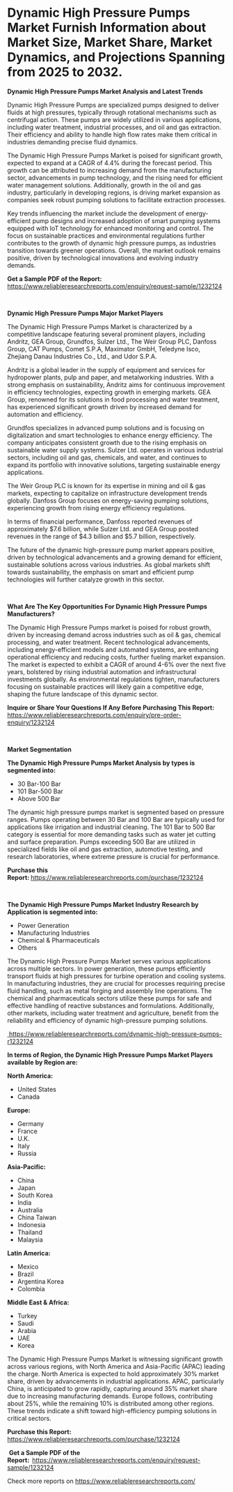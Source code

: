 <p><h1>Dynamic High Pressure Pumps Market Furnish Information about Market Size, Market Share, Market Dynamics, and Projections Spanning from 2025 to 2032.</h1></p><p><strong>Dynamic High Pressure Pumps Market Analysis and Latest Trends</strong></p>
<p><p>Dynamic High Pressure Pumps are specialized pumps designed to deliver fluids at high pressures, typically through rotational mechanisms such as centrifugal action. These pumps are widely utilized in various applications, including water treatment, industrial processes, and oil and gas extraction. Their efficiency and ability to handle high flow rates make them critical in industries demanding precise fluid dynamics.</p><p>The Dynamic High Pressure Pumps Market is poised for significant growth, expected to expand at a CAGR of 4.4% during the forecast period. This growth can be attributed to increasing demand from the manufacturing sector, advancements in pump technology, and the rising need for efficient water management solutions. Additionally, growth in the oil and gas industry, particularly in developing regions, is driving market expansion as companies seek robust pumping solutions to facilitate extraction processes.</p><p>Key trends influencing the market include the development of energy-efficient pump designs and increased adoption of smart pumping systems equipped with IoT technology for enhanced monitoring and control. The focus on sustainable practices and environmental regulations further contributes to the growth of dynamic high pressure pumps, as industries transition towards greener operations. Overall, the market outlook remains positive, driven by technological innovations and evolving industry demands.</p></p>
<p><strong>Get a Sample PDF of the Report:&nbsp;</strong> <a href="https://www.reliableresearchreports.com/enquiry/request-sample/1232124?utm_campaign=2620&utm_medium=2&utm_source=Github&utm_content=ia&utm_term=27022025&utm_id=dynamic-high-pressure-pumps">https://www.reliableresearchreports.com/enquiry/request-sample/1232124</a></p>
<p>&nbsp;</p>
<p><strong>Dynamic High Pressure Pumps Major Market Players</strong></p>
<p><p>The Dynamic High Pressure Pumps Market is characterized by a competitive landscape featuring several prominent players, including Andritz, GEA Group, Grundfos, Sulzer Ltd., The Weir Group PLC, Danfoss Group, CAT Pumps, Comet S.P.A, Maximator GmbH, Teledyne Isco, Zhejiang Danau Industries Co., Ltd., and Udor S.P.A. </p><p>Andritz is a global leader in the supply of equipment and services for hydropower plants, pulp and paper, and metalworking industries. With a strong emphasis on sustainability, Andritz aims for continuous improvement in efficiency technologies, expecting growth in emerging markets. GEA Group, renowned for its solutions in food processing and water treatment, has experienced significant growth driven by increased demand for automation and efficiency.</p><p>Grundfos specializes in advanced pump solutions and is focusing on digitalization and smart technologies to enhance energy efficiency. The company anticipates consistent growth due to the rising emphasis on sustainable water supply systems. Sulzer Ltd. operates in various industrial sectors, including oil and gas, chemicals, and water, and continues to expand its portfolio with innovative solutions, targeting sustainable energy applications.</p><p>The Weir Group PLC is known for its expertise in mining and oil & gas markets, expecting to capitalize on infrastructure development trends globally. Danfoss Group focuses on energy-saving pumping solutions, experiencing growth from rising energy efficiency regulations.</p><p>In terms of financial performance, Danfoss reported revenues of approximately $7.6 billion, while Sulzer Ltd. and GEA Group posted revenues in the range of $4.3 billion and $5.7 billion, respectively. </p><p>The future of the dynamic high-pressure pump market appears positive, driven by technological advancements and a growing demand for efficient, sustainable solutions across various industries. As global markets shift towards sustainability, the emphasis on smart and efficient pump technologies will further catalyze growth in this sector.</p></p>
<p>&nbsp;</p>
<p><strong>What Are The Key Opportunities For Dynamic High Pressure Pumps Manufacturers?</strong></p>
<p><p>The Dynamic High Pressure Pumps market is poised for robust growth, driven by increasing demand across industries such as oil & gas, chemical processing, and water treatment. Recent technological advancements, including energy-efficient models and automated systems, are enhancing operational efficiency and reducing costs, further fueling market expansion. The market is expected to exhibit a CAGR of around 4-6% over the next five years, bolstered by rising industrial automation and infrastructural investments globally. As environmental regulations tighten, manufacturers focusing on sustainable practices will likely gain a competitive edge, shaping the future landscape of this dynamic sector.</p></p>
<p><strong>Inquire or Share Your Questions If Any Before Purchasing This Report:</strong> <a href="https://www.reliableresearchreports.com/enquiry/pre-order-enquiry/1232124?utm_campaign=2620&utm_medium=2&utm_source=Github&utm_content=ia&utm_term=27022025&utm_id=dynamic-high-pressure-pumps">https://www.reliableresearchreports.com/enquiry/pre-order-enquiry/1232124</a></p>
<p>&nbsp;</p>
<p><strong>Market Segmentation</strong></p>
<p><strong>The Dynamic High Pressure Pumps Market Analysis by types is segmented into:</strong></p>
<p><ul><li>30 Bar-100 Bar</li><li>101 Bar-500 Bar</li><li>Above 500 Bar</li></ul></p>
<p><p>The dynamic high pressure pumps market is segmented based on pressure ranges. Pumps operating between 30 Bar and 100 Bar are typically used for applications like irrigation and industrial cleaning. The 101 Bar to 500 Bar category is essential for more demanding tasks such as water jet cutting and surface preparation. Pumps exceeding 500 Bar are utilized in specialized fields like oil and gas extraction, automotive testing, and research laboratories, where extreme pressure is crucial for performance.</p></p>
<p><strong>Purchase this Report:&nbsp;</strong><a href="https://www.reliableresearchreports.com/purchase/1232124?utm_campaign=2620&utm_medium=2&utm_source=Github&utm_content=ia&utm_term=27022025&utm_id=dynamic-high-pressure-pumps">https://www.reliableresearchreports.com/purchase/1232124</a></p>
<p>&nbsp;</p>
<p><strong>The Dynamic High Pressure Pumps Market Industry Research by Application is segmented into:</strong></p>
<p><ul><li>Power Generation</li><li>Manufacturing Industries</li><li>Chemical & Pharmaceuticals</li><li>Others</li></ul></p>
<p><p>The Dynamic High Pressure Pumps Market serves various applications across multiple sectors. In power generation, these pumps efficiently transport fluids at high pressures for turbine operation and cooling systems. In manufacturing industries, they are crucial for processes requiring precise fluid handling, such as metal forging and assembly line operations. The chemical and pharmaceuticals sectors utilize these pumps for safe and effective handling of reactive substances and formulations. Additionally, other markets, including water treatment and agriculture, benefit from the reliability and efficiency of dynamic high-pressure pumping solutions.</p></p>
<p><a href="https://www.reliableresearchreports.com/dynamic-high-pressure-pumps-r1232124?utm_campaign=2620&utm_medium=2&utm_source=Github&utm_content=ia&utm_term=27022025&utm_id=dynamic-high-pressure-pumps">&nbsp;https://www.reliableresearchreports.com/dynamic-high-pressure-pumps-r1232124</a></p>
<p><strong>In terms of Region, the Dynamic High Pressure Pumps Market Players available by Region are:</strong></p>
<p>
    <p> <strong> North America: </strong>
        <ul>
            <li>United States</li>
            <li>Canada</li>
        </ul>
        </p> 
    <p> <strong> Europe: </strong>
        <ul>
            <li>Germany</li>
            <li>France</li>
            <li>U.K.</li>
            <li>Italy</li>
            <li>Russia</li>
        </ul>
        </p> 
    <p> <strong> Asia-Pacific: </strong>
        <ul>
            <li>China</li>
            <li>Japan</li>
            <li>South Korea</li>
            <li>India</li>
            <li>Australia</li>
            <li>China Taiwan</li>
            <li>Indonesia</li>
            <li>Thailand</li>
            <li>Malaysia</li>
        </ul>
        </p> 
    <p> <strong> Latin America: </strong>
        <ul>
            <li>Mexico</li>
            <li>Brazil</li>
            <li>Argentina Korea</li>
            <li>Colombia</li>
        </ul>
        </p> 
    <p> <strong> Middle East & Africa: </strong>
        <ul>
            <li>Turkey</li>
            <li>Saudi</li>
            <li>Arabia</li>
            <li>UAE</li>
            <li>Korea</li>
        </ul>
    </p>
    </p>
<p><p>The Dynamic High Pressure Pumps Market is witnessing significant growth across various regions, with North America and Asia-Pacific (APAC) leading the charge. North America is expected to hold approximately 30% market share, driven by advancements in industrial applications. APAC, particularly China, is anticipated to grow rapidly, capturing around 35% market share due to increasing manufacturing demands. Europe follows, contributing about 25%, while the remaining 10% is distributed among other regions. These trends indicate a shift toward high-efficiency pumping solutions in critical sectors.</p></p>
<p><strong>Purchase this Report: </strong><a href="https://www.reliableresearchreports.com/purchase/1232124?utm_campaign=2620&utm_medium=2&utm_source=Github&utm_content=ia&utm_term=27022025&utm_id=dynamic-high-pressure-pumps">https://www.reliableresearchreports.com/purchase/1232124</a></p>
<p>&nbsp;<strong>Get a Sample PDF of the Report:&nbsp;&nbsp;</strong><a href="https://www.reliableresearchreports.com/enquiry/request-sample/1232124?utm_campaign=2620&utm_medium=2&utm_source=Github&utm_content=ia&utm_term=27022025&utm_id=dynamic-high-pressure-pumps">https://www.reliableresearchreports.com/enquiry/request-sample/1232124</a></p>
<p><strong></strong></p>
<p>Check more reports on <a href="https://www.reliableresearchreports.com/?utm_campaign=2620&utm_medium=2&utm_source=Github&utm_content=ia&utm_term=27022025&utm_id=dynamic-high-pressure-pumps">https://www.reliableresearchreports.com/</a></p>